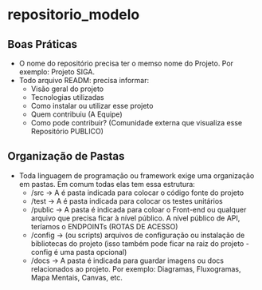 # repositorio_modelo

## Boas Práticas
- O nome do repositório precisa ter o memso nome do Projeto. Por exemplo: Projeto SIGA.
- Todo arquivo READM: precisa informar:
  - Visão geral do projeto
  - Tecnologias utilizadas
  - Como instalar ou utilizar esse projeto
  - Quem contribuiu (A Equipe)
  - Como pode contribuir? (Comunidade externa que visualiza esse Repositório PUBLICO)

## Organização de Pastas
- Toda linguagem de programação ou framework exige uma organização em pastas. Em comum todas elas tem essa estrutura:
  - /src -> A é pasta indicada para colocar o código fonte do projeto
  - /test -> A é pasta indicada para colocar os testes unitários
  - /public ->  A pasta é indicada para coloar o Front-end ou qualquer arquivo que precisa ficar à nível público. A nível público de API, teríamos o ENDPOINTs (ROTAS DE ACESSO)
  - /config -> (ou scripts) arquivos de configuração ou instalação de bibliotecas do projeto (isso também pode ficar na raiz do projeto - config é uma pasta opcional)
  - /docs -> A pasta é indicada para guardar imagens ou docs relacionados ao projeto. Por exemplo: Diagramas, Fluxogramas, Mapa Mentais, Canvas, etc.